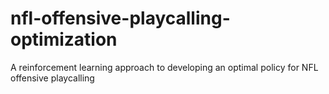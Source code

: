 # nfl-offensive-playcalling-optimization
A reinforcement learning approach to developing an optimal policy for NFL offensive playcalling
